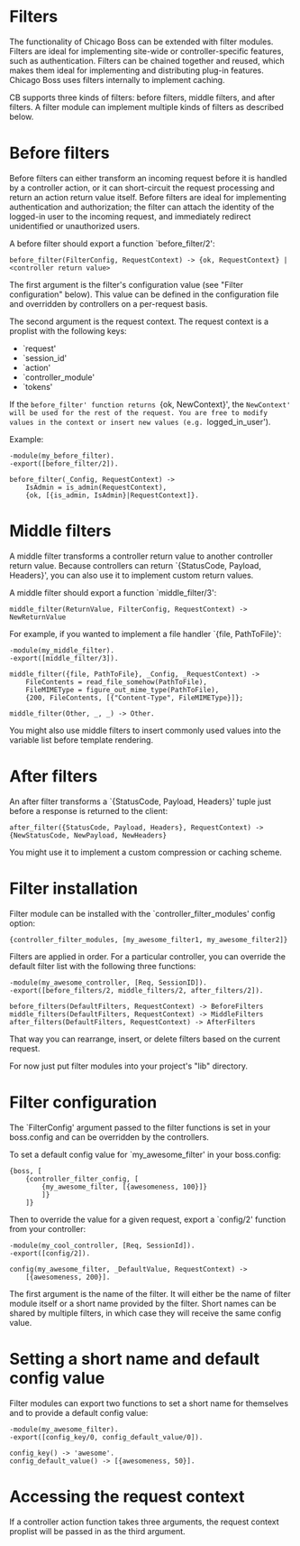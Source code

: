 Filters
==

The functionality of Chicago Boss can be extended with filter modules. Filters
are ideal for implementing site-wide or controller-specific features, such as
authentication. Filters can be chained together and reused, which makes them
ideal for implementing and distributing plug-in features. Chicago Boss uses
filters internally to implement caching.

CB supports three kinds of filters: before filters, middle filters, and
after filters. A filter module can implement multiple kinds of filters as
described below.


Before filters
==

Before filters can either transform an incoming request before it is handled
by a controller action, or it can short-circuit the request processing and
return an action return value itself. Before filters are ideal for implementing
authentication and authorization; the filter can attach the identity of the
logged-in user to the incoming request, and immediately redirect unidentified or 
unauthorized users.

A before filter should export a function `before_filter/2':

    before_filter(FilterConfig, RequestContext) -> {ok, RequestContext} | <controller return value>

The first argument is the filter's configuration value (see "Filter
configuration" below). This value can be defined in the configuration file and
overridden by controllers on a per-request basis.

The second argument is the request context. The request context is a proplist
with the following keys:

* `request'
* `session_id'
* `action'
* `controller_module'
* `tokens'

If the `before_filter' function returns `{ok, NewContext}', the `NewContext' will be
used for the rest of the request. You are free to modify values in the context
or insert new values (e.g. `logged_in_user').

Example:

    -module(my_before_filter).
    -export([before_filter/2]).

    before_filter(_Config, RequestContext) ->
        IsAdmin = is_admin(RequestContext),
        {ok, [{is_admin, IsAdmin}|RequestContext]}.


Middle filters
==

A middle filter transforms a controller return value to another controller
return value. Because controllers can return `{StatusCode, Payload, Headers}',
you can also use it to implement custom return values. 

A middle filter should export a function `middle_filter/3':

    middle_filter(ReturnValue, FilterConfig, RequestContext) -> NewReturnValue

For example, if you wanted to implement a file handler `{file, PathToFile}':

    -module(my_middle_filter).
    -export([middle_filter/3]).

    middle_filter({file, PathToFile}, _Config, _RequestContext) ->
        FileContents = read_file_somehow(PathToFile),
        FileMIMEType = figure_out_mime_type(PathToFile),
        {200, FileContents, [{"Content-Type", FileMIMEType}]};

    middle_filter(Other, _, _) -> Other.

You might also use middle filters to insert commonly used values into
the variable list before template rendering.


After filters
==

An after filter transforms a `{StatusCode, Payload, Headers}' tuple just
before a response is returned to the client:

    after_filter({StatusCode, Payload, Headers}, RequestContext) -> {NewStatusCode, NewPayload, NewHeaders}

You might use it to implement a custom compression or caching scheme.


Filter installation
==

Filter module can be installed with the `controller_filter_modules' config
option:

    {controller_filter_modules, [my_awesome_filter1, my_awesome_filter2]}

Filters are applied in order. For a particular controller, you can override the
default filter list with the following three functions:

    -module(my_awesome_controller, [Req, SessionID]).
    -export([before_filters/2, middle_filters/2, after_filters/2]).

    before_filters(DefaultFilters, RequestContext) -> BeforeFilters
    middle_filters(DefaultFilters, RequestContext) -> MiddleFilters
    after_filters(DefaultFilters, RequestContext) -> AfterFilters

That way you can rearrange, insert, or delete filters based on the current
request.

For now just put filter modules into your project's "lib" directory.


Filter configuration
==

The `FilterConfig' argument passed to the filter functions is set in your
boss.config and can be overridden by the controllers.

To set a default config value for `my_awesome_filter' in your boss.config:

    {boss, [
        {controller_filter_config, [
            {my_awesome_filter, [{awesomeness, 100}]}
            ]}
        ]}

Then to override the value for a given request, export a `config/2' function
from your controller:

    -module(my_cool_controller, [Req, SessionId]).
    -export([config/2]).

    config(my_awesome_filter, _DefaultValue, RequestContext) ->
        [{awesomeness, 200}].

The first argument is the name of the filter. It will either be the name of
filter module itself or a short name provided by the filter. Short names can
be shared by multiple filters, in which case they will receive the same config
value.


Setting a short name and default config value
==

Filter modules can export two functions to set a short name for themselves and
to provide a default config value:

    -module(my_awesome_filter).
    -export([config_key/0, config_default_value/0]).

    config_key() -> 'awesome'.
    config_default_value() -> [{awesomeness, 50}].


Accessing the request context
==

If a controller action function takes three arguments, the request context proplist
will be passed in as the third argument.
